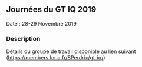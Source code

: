 ## Journées du GT IQ 2019

Date : 28-29 Novembre 2019

### Description

Détails du groupe de travail disponible au lien suivant (https://members.loria.fr/SPerdrix/gt-iq/)
